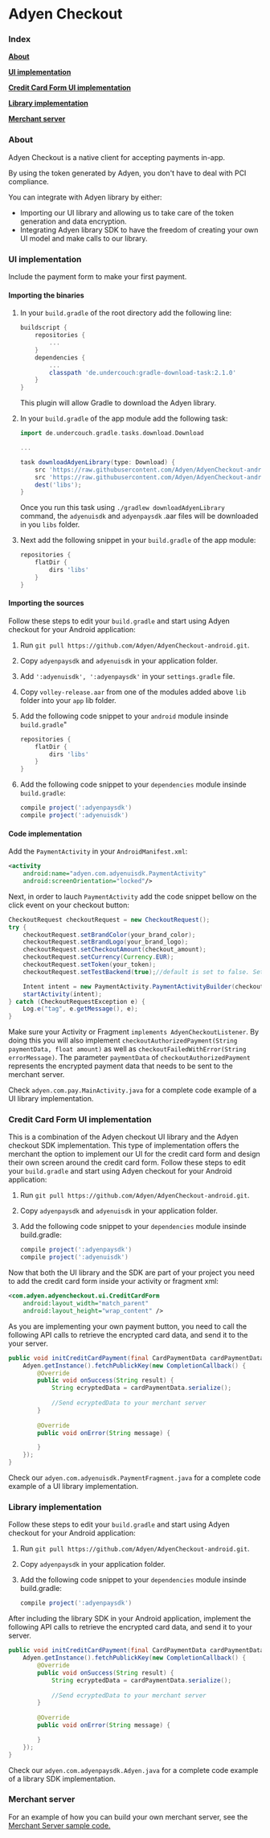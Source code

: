 # Adyen Checkout

### Index
**[About](#about)**

**[UI implementation](#ui-implementation)**

**[Credit Card Form UI implementation](#credit-card-form-ui-implementation)**

**[Library implementation](#library-implementation)**

**[Merchant server](#merchant-server)**

### About

Adyen Checkout is a native client for accepting payments in-app.

By using the token generated by Adyen, you don't have to deal with PCI compliance. 

You can integrate with Adyen library by either:

* Importing our UI library and allowing us to take care of the token generation and data encryption. 
* Integrating Adyen library SDK to have the freedom of creating your own UI model and make calls to our library.

### UI implementation

Include the payment form to make your first payment.

#### Importing the binaries

1. In your `build.gradle` of the root directory add the following line:
    
    ```gradle
    buildscript {
        repositories {
            ...
        }
        dependencies {
            ...
            classpath 'de.undercouch:gradle-download-task:2.1.0'
        }
    }
    ```
    This plugin will allow Gradle to download the Adyen library.
    
2. In your `build.gradle` of the app module add the following task:

    ```gradle
    import de.undercouch.gradle.tasks.download.Download
    
    ...
    
    task downloadAdyenLibrary(type: Download) {
        src 'https://raw.githubusercontent.com/Adyen/AdyenCheckout-android/master/adyenpaysdk/adyenpaysdk-1.0.0.aar'
        src 'https://raw.githubusercontent.com/Adyen/AdyenCheckout-android/master/adyenuisdk/adyenuisdk-1.0.0.aar'
        dest('libs');
    }
    ```
   Once you run this task using `./gradlew downloadAdyenLibrary` command, the `adyenuisdk` and `adyenpaysdk` .aar files will be downloaded in you `libs` folder.
   
3. Next add the following snippet in your `build.gradle` of the app module:

    ```gradle
    repositories {
        flatDir {
            dirs 'libs'
        }
    }
    ```


#### Importing the sources

Follow these steps to edit your `build.gradle` and start using Adyen checkout for your Android application:

1. Run `git pull https://github.com/Adyen/AdyenCheckout-android.git`.
2. Copy `adyenpaysdk` and `adyenuisdk` in your application folder.
3. Add `':adyenuisdk', ':adyenpaysdk'` in your `settings.gradle` file. 
4. Copy `volley-release.aar` from one of the modules added above `lib` folder into your `app` lib folder.
5. Add the following code snippet to your `android` module insinde `build.gradle`"

    ``` gradle
    repositories {
        flatDir {
            dirs 'libs'
        }
    }
    ```

6. Add the following code snippet to your `dependencies` module insinde `build.gradle`:

    ``` gradle
    compile project(':adyenpaysdk')
    compile project(':adyenuisdk')
    ```

#### Code implementation

Add the `PaymentActivity` in your `AndroidManifest.xml`:

``` xml
<activity
    android:name="adyen.com.adyenuisdk.PaymentActivity"
    android:screenOrientation="locked"/>
```

Next, in order to lauch `PaymentActivity` add the code snippet bellow on the click event on your checkout button:

```java
CheckoutRequest checkoutRequest = new CheckoutRequest();
try {
    checkoutRequest.setBrandColor(your_brand_color);
    checkoutRequest.setBrandLogo(your_brand_logo);
    checkoutRequest.setCheckoutAmount(checkout_amount);
    checkoutRequest.setCurrency(Currency.EUR);
    checkoutRequest.setToken(your_token);
    checkoutRequest.setTestBackend(true);//default is set to false. Set it to true if you want to use Adyen's test back-end.

    Intent intent = new PaymentActivity.PaymentActivityBuilder(checkoutRequest).build(this, context);
    startActivity(intent);
} catch (CheckoutRequestException e) {
    Log.e("tag", e.getMessage(), e);
}
```

Make sure your Activity or Fragment `implements AdyenCheckoutListener`. By doing this you will also implement `checkoutAuthorizedPayment(String paymentData, float amount)`
as well as `checkoutFailedWithError(String errorMessage)`. The parameter `paymentData` of `checkoutAuthorizedPayment` represents the encrypted payment
data that needs to be sent to the merchant server.

Check `adyen.com.pay.MainActivity.java` for a complete code example of a UI library implementation.

### Credit Card Form UI implementation

This is a combination of the Adyen checkout UI library and the Adyen checkout SDK implementation. This type of implementation
offers the merchant the option to implement our UI for the credit card form and design their own screen around the credit card form. 
Follow these steps to edit your `build.gradle` and start using Adyen checkout for your Android application:

1. Run `git pull https://github.com/Adyen/AdyenCheckout-android.git`.
2. Copy `adyenpaysdk` and `adyenuisdk` in your application folder.
3. Add the following code snippet to your `dependencies` module insinde build.gradle:

    ```gradle
    compile project(':adyenpaysdk')
    compile project(':adyenuisdk')
    ```
    
Now that both the UI library and the SDK are part of your project you need to add the credit card form inside your activity or fragment xml:

``` xml
<com.adyen.adyencheckout.ui.CreditCardForm
    android:layout_width="match_parent"
    android:layout_height="wrap_content" />
```

As you are implementing your own payment button, you need to call the following API calls to retrieve the encrypted card data, and send it to the your server.

```java
public void initCreditCardPayment(final CardPaymentData cardPaymentData) {
    Adyen.getInstance().fetchPublickKey(new CompletionCallback() {
        @Override
        public void onSuccess(String result) {
            String ecryptedData = cardPaymentData.serialize();
            
            //Send ecryptedData to your merchant server
        }
        
        @Override
        public void onError(String message) {

        }
    });
}
```

Check our `adyen.com.adyenuisdk.PaymentFragment.java` for a complete code example of a UI library implementation.

### Library implementation

Follow these steps to edit your `build.gradle` and start using Adyen checkout for your Android application:

1. Run `git pull https://github.com/Adyen/AdyenCheckout-android.git`.
2. Copy `adyenpaysdk` in your application folder.
3. Add the following code snippet to your `dependencies` module insinde build.gradle:

    ```gradle
    compile project(':adyenpaysdk')
    ```
    
After including the library SDK in your Android application, implement the following API calls to retrieve the encrypted card data, and send it to your server.

```java
public void initCreditCardPayment(final CardPaymentData cardPaymentData) {
    Adyen.getInstance().fetchPublickKey(new CompletionCallback() {
        @Override
        public void onSuccess(String result) {
            String ecryptedData = cardPaymentData.serialize();
            
            //Send ecryptedData to your merchant server
        }
        
        @Override
        public void onError(String message) {

        }
    });
}
```

Check our `adyen.com.adyenpaysdk.Adyen.java` for a complete code example of a library SDK implementation.

### Merchant server

For an example of how you can build your own merchant server, see the <a href="https://github.com/Adyen/AdyenCheckout-ios/blob/master/ServerSideExample/Parse/cloud/app.js" target="_blank"> Merchant Server sample code. </a>

